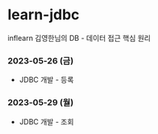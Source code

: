# learn-jdbc
inflearn 김영한님의 DB - 데이터 접근 핵심 원리

### 2023-05-26 (금)
- JDBC 개발 - 등록

### 2023-05-29 (월)
- JDBC 개발 - 조회
